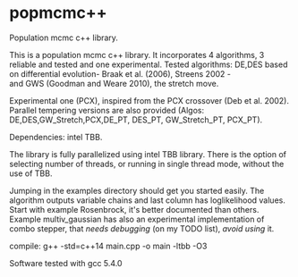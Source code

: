 # popmcmc++
Population mcmc c++ library.

This is a population mcmc c++ library. It incorporates 4 algorithms, 3 reliable and tested and one experimental. 
Tested algorithms: DE,DES based on differential evolution- Braak et al. (2006), Streens 2002 -  
and GWS (Goodman and Weare 2010), the stretch move.  

Experimental one (PCX), inspired from the PCX crossover (Deb et al. 2002). Parallel tempering versions are also provided 
(Algos: DE,DES,GW_Stretch,PCX,DE_PT, DES_PT, GW_Stretch_PT, PCX_PT). 

Dependencies: intel TBB. 

The library is fully parallelized using intel TBB library. There is the option of selecting number of threads, 
or running in single thread mode, without the use of TBB.  

Jumping in the examples directory should get you started easily. The algorithm outputs variable chains and last column has loglikelihood values. Start with example Rosenbrock, it's better documented than others. Example multiv_gaussian has also an experimental implementation of combo stepper, that *needs debugging* (on my TODO list), *avoid using* it. 


compile: g++ -std=c++14 main.cpp -o main -ltbb -O3 

Software tested with gcc 5.4.0  
